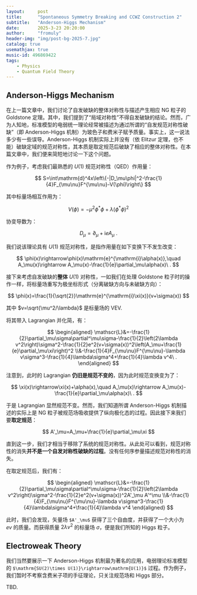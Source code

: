 ```yaml
---
layout:     post
title:      "Spontaneous Symmetry Breaking and CCWZ Construction 2"
subtitle:   "Anderson-Higgs Mechanism"
date:       2025-3-23 20:20:00
author:     "fromuly"
header-img: "img/post-bg-2025-7.jpg"
catalog: true
usemathjax: true
music-id: 496869422
tags:
    - Physics
    - Quantum Field Theory
---
```


## Anderson-Higgs Mechanism

在上一篇文章中，我们讨论了自发破缺的整体对称性与描述产生相应 NG 粒子的 Goldstone 定理。其中，我们提到了“局域对称性”不得自发破缺的结论。然而，广为人知地，标准模型的电弱统一理论经常被描述为通过所谓的“自发规范对称性破缺”（即 Anderson-Higgs 机制）为玻色子和费米子赋予质量。事实上，这一说法多少有一些误导。Anderson-Higgs 机制实际上并没有（依 Elitzur 定理，也不能）破缺定域的规范对称性，其本质是取定规范后破缺了相应的整体对称性。在本篇文章中，我们便来简短地讨论一下这个问题。

作为例子，考虑我们最熟悉的 $U(1)$ 规范对称性（QED）作用量：

$$
    S=\int\mathrm{d}^4x\left\{-|D_\mu\phi|^2-\frac{1}{4}F_{\mu\nu}F^{\mu\nu}-V(\phi)\right\}
$$

其中标量场相互作用为：

$$
    V(\phi)=-\mu^2\phi^*\phi+\lambda(\phi^*\phi)^2
$$

协变导数为：

$$
    D_\mu=\partial_\mu+\mathrm{i}eA_\mu\ .
$$

我们说该理论具有 $U(1)$ 规范对称性，是指作用量在如下变换下不发生改变：

$$
    \phi(x)\rightarrow\phi(x)\mathrm{e}^{\mathrm{i}\alpha(x)},\quad A_\mu(x)\rightarrow A_\mu(x)-\frac{1}{e}\partial_\mu\alpha(x)\ .
$$

接下来考虑自发破缺的**整体** $U(1)$ 对称性，一如我们在处理 Goldstone 粒子时的操作一样，将标量场重写为极坐标形式（分离破缺方向与未破缺方向）：

$$
    \phi(x)=\frac{1}{\sqrt{2}}\mathrm{e}^{\mathrm{i}\xi(x)}(v+\sigma(x))
$$

其中 $v=\sqrt{\mu^2/\lambda}$ 是标量场的 VEV.

将其带入 Lagrangian 并化简，有：

$$
\begin{aligned}
    \mathscr{L}&=-\frac{1}{2}\partial_\mu\sigma\partial^\mu\sigma-\frac{1}{2}\left(2\lambda v^2\right)\sigma^2-\frac{1}{2}e^2(v+\sigma(x))^2\left(A_\mu+\frac{1}{e}\partial_\mu\xi\right)^2
    \\&-\frac{1}{4}F_{\mu\nu}F^{\mu\nu}-\lambda v\sigma^3-\frac{1}{4}\lambda\sigma^4+\frac{1}{4}\lambda v^4\ .
\end{aligned}
$$

注意到，此时的 Lagrangian **仍旧是规范不变的**，因为此时规范变换变为了：

$$
    \xi(x)\rightarrow\xi(x)+\alpha(x),\quad A_\mu(x)\rightarrow A_\mu(x)-\frac{1}{e}\partial_\mu\alpha(x)\ .
$$

于是 Lagrangian 显然规范不变。然而，我们知道所谓 Anderson-Higgs 机制描述的实际上是 NG 粒子被规范场吸收提供了纵向极化态的过程。因此接下来我们要**取定规范**：

$$
    A'_\mu=A_\mu+\frac{1}{e}\partial_\mu\xi
$$

直到这一步，我们才相当于移除了系统的规范对称性。从此处可以看到，规范对称性的消失**并不是一个自发对称性破缺的过程**。没有任何序参量描述规范对称性的消失。

在取定规范后，我们有：

$$
\begin{aligned}
    \mathscr{L}&=-\frac{1}{2}\partial_\mu\sigma\partial^\mu\sigma-\frac{1}{2}\left(2\lambda v^2\right)\sigma^2-\frac{1}{2}e^2(v+\sigma(x))^2A'_\mu A'^\mu
    \\&-\frac{1}{4}F_{\mu\nu}F^{\mu\nu}-\lambda v\sigma^3-\frac{1}{4}\lambda\sigma^4+\frac{1}{4}\lambda v^4
\end{aligned}
$$

此时，我们会发现，矢量场 `$A'_\mu$` 获得了三个自由度，并获得了一个大小为 $ev$ 的质量。而获得质量 $2\lambda v^2$ 的标量场 $\sigma$，便是我们所知的 Higgs 粒子。

## Electroweak Theory

我们当然要展示一下 Anderson-Higgs 机制最为著名的应用，电弱理论标准模型的 `$\mathrm{SU(2)\times U(1)}\rightarrow\mathrm{U(1)}$` 过程。作为例子，我们暂时不考察含费米子项的手征理论，只关注规范场和 Higgs 部分。

TBD.
